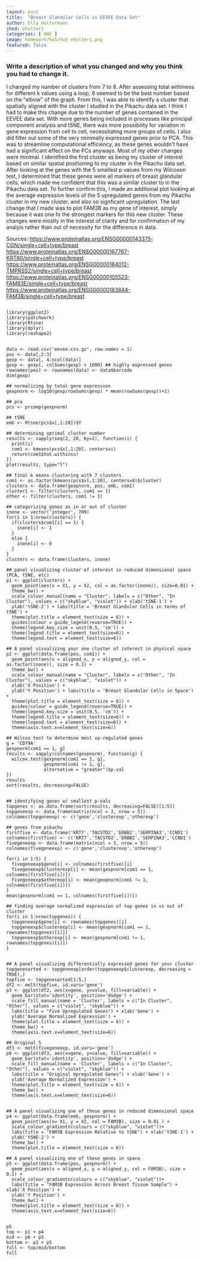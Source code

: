 ```yaml
---
layout: post
title:  "Breast Glandular Cells in EEVEE Data Set"
author: Ella Holtermann
jhed: eholter1
categories: [ HW5 ]
image: homework/hw5/hw5_eholter1.png
featured: false
---
```


### Write a description of what you changed and why you think you had to change it. 

I changed my number of clusters from 7 to 8. After assessing total withiness for different k values using a loop, 8 seemed to be the best number based on the "elbow" of the graph. From this, I was able to identify a cluster that spatially aligned with the cluster I studied in the Pikachu data set. I think I had to make this change due to the number of genes contained in the EEVEE data set. With more genes being included in processes like principal component analysis and tSNE, there was more possibility for variation in gene expression from cell to cell, necessitating more groups of cells. 
I also did filter out some of the very minimally expressed genes prior to PCA. This was to streamline computational efficiency, as these genes wouldn't have had a significant effect on the PCs anyways.
Most of my other changes were minimal. I identified the first cluster as being my cluster of interest based on similar spatial positioning to my cluster in the Pikachu data set. After looking at the genes with the 5 smallest p values from my Wilcoxon test, I determined that these genes were all markers of breast glandular cells, which made me confident that this was a similar cluster to in the Pikachu data set. To further confirm this, I made an additional plot looking at the average expression levels of the 5 upregulated genes from my Pikachu cluster in my new cluster, and also so signficant upregulation. The last change that I made was to plot FAM3B as my gene of interest, simply because it was one fo the strongest markers for this new cluster. These changes were mostly in the interest of clarity and for confirmation of my analyis rather than out of necessity for the difference in data.

Sources:
https://www.proteinatlas.org/ENSG00000143375-CGN/single+cell+type/breast
https://www.proteinatlas.org/ENSG00000167767-KRT80/single+cell+type/breast
https://www.proteinatlas.org/ENSG00000184012-TMPRSS2/single+cell+type/breast
https://www.proteinatlas.org/ENSG00000105523-FAM83E/single+cell+type/breast
https://www.proteinatlas.org/ENSG00000183844-FAM3B/single+cell+type/breast





```{r}

library(ggplot2)
library(patchwork)
library(Rtsne)
library(dplyr)
library(reshape2)


data <- read.csv('eevee.csv.gz', row.names = 1)
pos <- data[,2:3]
gexp <- data[, 4:ncol(data)]
gexp <- gexp[, colSums(gexp) > 1000] ## highly expressed genes
rownames(pos) <- rownames(data) <- data$barcode
dim(gexp)

## normalizing by total gene expression
gexpnorm <- log10(gexp/rowSums(gexp) * mean(rowSums(gexp))+1)

## pca
pcs <- prcomp(gexpnorm)

## tSNE
emb <- Rtsne(pcs$x[,1:20])$Y

## determining optimal cluster number
results <- sapply(seq(2, 20, by=1), function(i) {
  print(i)
  com1 <- kmeans(pcs$x[,1:20], centers=i)
  return(com1$tot.withinss)
})
plot(results, type="l")

## final k means clustering with 7 clusters
com1 <- as.factor(kmeans(pcs$x[,1:20], centers=8)$cluster)
clusters <- data.frame(gexpnorm, pos, emb, com1)
cluster1 <- filter(clusters, com1 == 1)
other <- filter(clusters, com1 != 1)

## categorizing genes as in or out of cluster
inone <- vector('integer', 709)
for(i in 1:nrow(clusters)) {
  if(clusters$com1[i] == 1) {
    inone[i] <- 1
  }
  else {
    inone[i] <- 0
  }
}
clusters <- data.frame(clusters, inone)

## panel visualizing cluster of interest in reduced dimensional space (PCA, tSNE, etc)
p1 <- ggplot(clusters) +
  geom_point(aes(x = X1, y = X2, col = as.factor(inone)), size=0.01) + 
  theme_bw() + 
  scale_colour_manual(name = "Cluster", labels = c("Other", "In Cluster"), values = c("skyblue", "violet")) + xlab('tSNE-1') +
  ylab('tSNE-2') + labs(title = 'Breast Glandular Cells in terms of tSNE') +
  theme(plot.title = element_text(size = 6)) +
  guides(colour = guide_legend(reverse=TRUE)) +
  theme(legend.key.size = unit(0.5, 'cm')) +
  theme(legend.title = element_text(size=6)) +
  theme(legend.text = element_text(size=6))

## A panel visualizing your one cluster of interest in physical space
p2 <- ggplot(data.frame(pos, com1)) + 
  geom_point(aes(x = aligned_x, y = aligned_y, col = as.factor(inone)), size = 0.1) +
  theme_bw() + 
  scale_colour_manual(name = "Cluster", labels = c("Other", "In Cluster"), values = c("skyblue", "violet")) + 
  xlab('X Position') +
  ylab('Y Position') + labs(title = 'Breast Glandular Cells in Space') +
  theme(plot.title = element_text(size = 6)) +
  guides(colour = guide_legend(reverse=TRUE)) +
  theme(legend.key.size = unit(0.5, 'cm')) +
  theme(legend.title = element_text(size=6)) +
  theme(legend.text = element_text(size=6)) +
  theme(axis.text.x=element_text(size=6))

## Wilcox test to determine most up-regulated genes
g = 'CD79A'
gexpnorm[com1 == 1, g]
results <- sapply(colnames(gexpnorm), function(g) {
  wilcox.test(gexpnorm[com1 == 1, g],
              gexpnorm[com1 != 1, g],
              alternative = "greater")$p.val
})
results
sort(results, decreasing=FALSE)


## identifying genes w/ smallest p-vals
topgenes <- as.data.frame(sort(results, decreasing=FALSE)[1:5])
topgeneexp <- data.frame(matrix(ncol = 3, nrow = 5))
colnames(topgeneexp) <- c('gene','clusterexp','otherexp')

## genes from pikachu
firstfive <- data.frame('KRT7','TACSTD2','ERBB2','SERPINA3','CCND1')
colnames(firstfive) <- c('KRT7','TACSTD2','ERBB2','SERPINA3','CCND1')
fivegeneexp <- data.frame(matrix(ncol = 3, nrow = 5))
colnames(fivegeneexp) <- c('gene','clusterexp','otherexp')

for(i in 1:5) {
  fivegeneexp$gene[i] <- colnames(firstfive)[i]
  fivegeneexp$clusterexp[i] <- mean(gexpnorm[com1 == 1, colnames(firstfive[i])])
  fivegeneexp$otherexp[i] <- mean(gexpnorm[com1 != 1, colnames(firstfive[i])])
}
mean(gexpnorm[com1 == 1, colnames(firstfive[i])])

## finding average normalized expression of top genes in vs out of cluster
for(i in 1:nrow(topgenes)) {
  topgeneexp$gene[i] <- rownames(topgenes)[i]
  topgeneexp$clusterexp[i] <- mean(gexpnorm[com1 == 1, rownames(topgenes)[i]])
  topgeneexp$otherexp[i] <- mean(gexpnorm[com1 != 1, rownames(topgenes)[i]])
}


## A panel visualizing differentially expressed genes for your cluster
topgenesorted <- topgeneexp[order(topgeneexp$clusterexp, decreasing = TRUE),]
topfive <- topgenesorted[1:5,]
df2 <- melt(topfive, id.vars='gene')
p3 <- ggplot(df2, aes(x=gene, y=value, fill=variable)) +
  geom_bar(stat='identity', position='dodge') +
  scale_fill_manual(name = 'Cluster', labels = c("In Cluster", "Other"), values = c("violet", "skyblue")) +
  labs(title = "Five Upregulated Genes") + xlab('Gene') +
  ylab('Average Normalized Expression') +
  theme(plot.title = element_text(size = 6)) +
  theme_bw() +
  theme(axis.text.x=element_text(size=6))

## Original 5
df3 <- melt(fivegeneexp, id.vars='gene')
p6 <- ggplot(df3, aes(x=gene, y=value, fill=variable)) +
  geom_bar(stat='identity', position='dodge') +
  scale_fill_manual(name = 'Cluster', labels = c("In Cluster", "Other"), values = c("violet", "skyblue")) +
  labs(title = "Original Upregulated Genes") + xlab('Gene') +
  ylab('Average Normalized Expression') +
  theme(plot.title = element_text(size = 6)) +
  theme_bw() +
  theme(axis.text.x=element_text(size=6))


## A panel visualizing one of these genes in reduced dimensional space
p4 <- ggplot(data.frame(emb, gexpnorm)) + 
  geom_point(aes(x= X1, y = X2, col = FAM3B), size = 0.01 ) +
  scale_colour_gradientn(colours = c("skyblue", "violet"))+
  labs(title = "FAM3B Expression Relative to tSNE") + xlab('tSNE-1') +
  ylab('tSNE-2') +
  theme_bw() +
  theme(plot.title = element_text(size = 6))

## A panel visualizing one of these genes in space
p5 <- ggplot(data.frame(pos, gexpnorm)) +
  geom_point(aes(x = aligned_x, y = aligned_y, col = FAM3B), size = 0.1) +
  scale_colour_gradientn(colours = c("skyblue", "violet"))+
  labs(title = "FAM3B Expression Across Breast Tissue Sample") + xlab('X Position') +
  ylab('Y Position') +
  theme_bw() +
  theme(plot.title = element_text(size = 6)) +
  theme(axis.text.x=element_text(size=6))


p5
top <- p1 + p4 
mid <- p6 + p3
bottom <- p2 + p5
full <- top/mid/bottom
full



```
